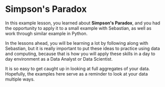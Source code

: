 # Simpson's Paradox

In this example lesson, you learned about **Simpson's Paradox**, and you had the opportunity to apply it to a small example with Sebastian, as well as work through similar example in Python.


In the lessons ahead, you will be learning a lot by following along with Sebastian, but it is really important to put these ideas to practice using data and computing, because that is how you will apply these skills in a day to day environment as a Data Analyst or Data Scientist.


It is so easy to get caught up in looking at full aggregates of your data. Hopefully, the examples here serve as a reminder to look at your data multiple ways.
